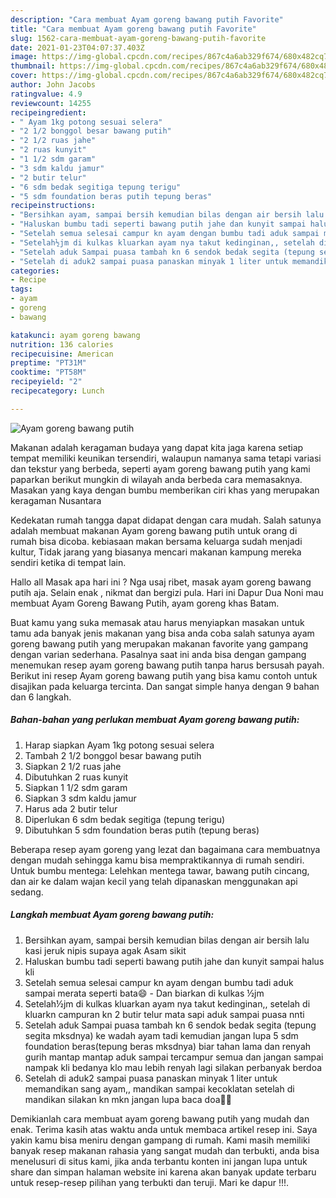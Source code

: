 ```yaml
---
description: "Cara membuat Ayam goreng bawang putih Favorite"
title: "Cara membuat Ayam goreng bawang putih Favorite"
slug: 1562-cara-membuat-ayam-goreng-bawang-putih-favorite
date: 2021-01-23T04:07:37.403Z
image: https://img-global.cpcdn.com/recipes/867c4a6ab329f674/680x482cq70/ayam-goreng-bawang-putih-foto-resep-utama.jpg
thumbnail: https://img-global.cpcdn.com/recipes/867c4a6ab329f674/680x482cq70/ayam-goreng-bawang-putih-foto-resep-utama.jpg
cover: https://img-global.cpcdn.com/recipes/867c4a6ab329f674/680x482cq70/ayam-goreng-bawang-putih-foto-resep-utama.jpg
author: John Jacobs
ratingvalue: 4.9
reviewcount: 14255
recipeingredient:
- " Ayam 1kg potong sesuai selera"
- "2 1/2 bonggol besar bawang putih"
- "2 1/2 ruas jahe"
- "2 ruas kunyit"
- "1 1/2 sdm garam"
- "3 sdm kaldu jamur"
- "2 butir telur"
- "6 sdm bedak segitiga tepung terigu"
- "5 sdm foundation beras putih tepung beras"
recipeinstructions:
- "Bersihkan ayam, sampai bersih kemudian bilas dengan air bersih lalu kasi jeruk nipis supaya agak Asam sikit"
- "Haluskan bumbu tadi seperti bawang putih jahe dan kunyit sampai halus kli"
- "Setelah semua selesai campur kn ayam dengan bumbu tadi aduk sampai merata seperti bata😄 Dan biarkan di kulkas ½jm"
- "Setelah½jm di kulkas kluarkan ayam nya takut kedinginan,, setelah di kluarkn campuran kn 2 butir telur mata sapi aduk sampai puasa nnti"
- "Setelah aduk Sampai puasa tambah kn 6 sendok bedak segita (tepung segita mksdnya) ke wadah ayam tadi kemudian jangan lupa 5 sdm foundation beras(tepung beras mksdnya) biar tahan lama dan renyah gurih mantap mantap aduk sampai tercampur semua dan jangan sampai nampak kli bedanya klo mau lebih renyah lagi silakan perbanyak berdoa"
- "Setelah di aduk2 sampai puasa panaskan minyak 1 liter untuk memandikan sang ayam,, mandikan sampai kecoklatan setelah di mandikan silakan kn mkn jangan lupa baca doa🙏🙇"
categories:
- Recipe
tags:
- ayam
- goreng
- bawang

katakunci: ayam goreng bawang 
nutrition: 136 calories
recipecuisine: American
preptime: "PT31M"
cooktime: "PT58M"
recipeyield: "2"
recipecategory: Lunch

---
```



![Ayam goreng bawang putih](https://img-global.cpcdn.com/recipes/867c4a6ab329f674/680x482cq70/ayam-goreng-bawang-putih-foto-resep-utama.jpg)

Makanan adalah keragaman budaya yang dapat kita jaga karena setiap tempat memiliki keunikan tersendiri, walaupun namanya sama tetapi variasi dan tekstur yang berbeda, seperti ayam goreng bawang putih yang kami paparkan berikut mungkin di wilayah anda berbeda cara memasaknya. Masakan yang kaya dengan bumbu memberikan ciri khas yang merupakan keragaman Nusantara

Kedekatan rumah tangga dapat didapat dengan cara mudah. Salah satunya adalah membuat makanan Ayam goreng bawang putih untuk orang di rumah bisa dicoba. kebiasaan makan bersama keluarga sudah menjadi kultur, Tidak jarang yang biasanya mencari makanan kampung mereka sendiri ketika di tempat lain.

Hallo all Masak apa hari ini ? Nga usaj ribet, masak ayam goreng bawang putih aja. Selain enak , nikmat dan bergizi pula. Hari ini Dapur Dua Noni mau membuat Ayam Goreng Bawang Putih, ayam goreng khas Batam.

Buat kamu yang suka memasak atau harus menyiapkan masakan untuk tamu ada banyak jenis makanan yang bisa anda coba salah satunya ayam goreng bawang putih yang merupakan makanan favorite yang gampang dengan varian sederhana. Pasalnya saat ini anda bisa dengan gampang menemukan resep ayam goreng bawang putih tanpa harus bersusah payah.
Berikut ini resep Ayam goreng bawang putih yang bisa kamu contoh untuk disajikan pada keluarga tercinta. Dan sangat simple hanya dengan 9 bahan dan 6 langkah.


<!--inarticleads1-->

##### Bahan-bahan yang perlukan membuat Ayam goreng bawang putih:

1. Harap siapkan  Ayam 1kg potong sesuai selera
1. Tambah 2 1/2 bonggol besar bawang putih
1. Siapkan 2 1/2 ruas jahe
1. Dibutuhkan 2 ruas kunyit
1. Siapkan 1 1/2 sdm garam
1. Siapkan 3 sdm kaldu jamur
1. Harus ada 2 butir telur
1. Diperlukan 6 sdm bedak segitiga (tepung terigu)
1. Dibutuhkan 5 sdm foundation beras putih (tepung beras)


Beberapa resep ayam goreng yang lezat dan bagaimana cara membuatnya dengan mudah sehingga kamu bisa mempraktikannya di rumah sendiri. Untuk bumbu mentega: Lelehkan mentega tawar, bawang putih cincang, dan air ke dalam wajan kecil yang telah dipanaskan menggunakan api sedang. 

<!--inarticleads2-->

##### Langkah membuat  Ayam goreng bawang putih:

1. Bersihkan ayam, sampai bersih kemudian bilas dengan air bersih lalu kasi jeruk nipis supaya agak Asam sikit
1. Haluskan bumbu tadi seperti bawang putih jahe dan kunyit sampai halus kli
1. Setelah semua selesai campur kn ayam dengan bumbu tadi aduk sampai merata seperti bata😄 - Dan biarkan di kulkas ½jm
1. Setelah½jm di kulkas kluarkan ayam nya takut kedinginan,, setelah di kluarkn campuran kn 2 butir telur mata sapi aduk sampai puasa nnti
1. Setelah aduk Sampai puasa tambah kn 6 sendok bedak segita (tepung segita mksdnya) ke wadah ayam tadi kemudian jangan lupa 5 sdm foundation beras(tepung beras mksdnya) biar tahan lama dan renyah gurih mantap mantap aduk sampai tercampur semua dan jangan sampai nampak kli bedanya klo mau lebih renyah lagi silakan perbanyak berdoa
1. Setelah di aduk2 sampai puasa panaskan minyak 1 liter untuk memandikan sang ayam,, mandikan sampai kecoklatan setelah di mandikan silakan kn mkn jangan lupa baca doa🙏🙇




Demikianlah cara membuat ayam goreng bawang putih yang mudah dan enak. Terima kasih atas waktu anda untuk membaca artikel resep ini. Saya yakin kamu bisa meniru dengan gampang di rumah. Kami masih memiliki banyak resep makanan rahasia yang sangat mudah dan terbukti, anda bisa menelusuri di situs kami, jika anda terbantu konten ini jangan lupa untuk share dan simpan halaman website ini karena akan banyak update terbaru untuk resep-resep pilihan yang terbukti dan teruji. Mari ke dapur !!!. 
